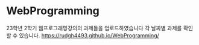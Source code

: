 # WebProgramming
23학년 2학기 웹프로그래밍강의의 과제들을 업로드하였습니다
각 날짜별 과제를 확인할 수 있습니다.
https://rudgh4493.github.io/WebProgramming/
